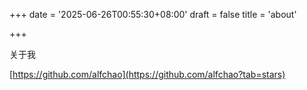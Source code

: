 +++
date = '2025-06-26T00:55:30+08:00'
draft = false
title = 'about'

+++

关于我

[https://github.com/alfchao](https://github.com/alfchao?tab=stars)